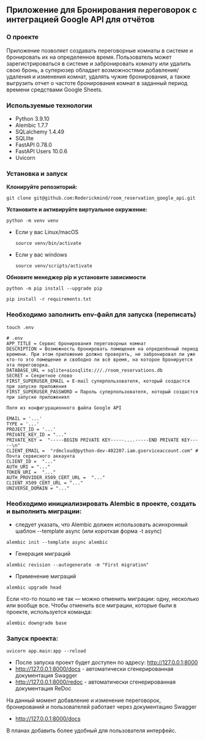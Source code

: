 ## Приложение для Бронирования переговорок с интеграцией Google API для отчётов

### О проекте

Приложение позволяет создавать переговорные комнаты в системе и бронировать их на определенное время.
Пользователь может зарегистрироваться в системе и забронировать комнату или удалить свою бронь, а суперюзер обладает возможностями добавления/удаления и изменения комнат, удалять чужие бронирования, а также выгрузить отчет о частоте бронирования комнат в заданный период времени средствами Google Sheets.


### Используемые технологии
- Python 3.9.10
- Alembic 1.7.7
- SQLalchemy 1.4.49
- SQLlite
- FastAPI 0.78.0
- FastAPI Users 10.0.6
- Uvicorn

### Установка и запуск

**Клонируйте репозиторий:**

```
git clone git@github.com:Rederickmind/room_reservation_google_api.git
```

**Установите и активируйте виртуальное окружение:**

```
python -m venv venv
```

* Если у вас Linux/macOS

    ```
    source venv/bin/activate
    ```

* Если у вас windows

    ```
    source venv/scripts/activate
    ```

**Обновите менеджер pip и установите зависимости**

```
python -m pip install --upgrade pip
```

```
pip install -r requirements.txt
```

### Необходимо заполнить env-файл для запуска (переписать)
```
touch .env
```
```
# .env
APP_TITLE = Сервис бронирования переговорных комнат
DESCRIPTION = Возможность бронировать помещения на определённый период времени. При этом приложение должно проверять, не забронировал ли уже кто-то это помещение и свободно ли всё время, на которое бронируется эта переговорка.
DATABASE_URL = sqlite+aiosqlite:///./room_reservations.db
SECRET = Секретное слово
FIRST_SUPERUSER_EMAIL = E-mail суперпользователя, который создастся при запуске приложения
FIRST_SUPERUSER_PASSWORD = Пароль суперпользователя, который создастся при запуске приложениял

Поля из конфигурационного файла Google API

EMAIL = '...'
TYPE = '...'
PROJECT_ID = '...'
PRIVATE_KEY_ID = "..."
PRIVATE_KEY =  "-----BEGIN PRIVATE KEY-----....-----END PRIVATE KEY-----\n"
CLIENT_EMAIL =  "rdmcloud@python-dev-402207.iam.gserviceaccount.com" # Почта сервисного аккаунта
CLIENT_ID =  "..."
AUTH_URI = "..."
TOKEN_URI =  "..."
AUTH_PROVIDER_X509_CERT_URL =  "..."
CLIENT_X509_CERT_URL = "..."
UNIVERSE_DOMAIN = "..."
```




### Необходимо инициализировать Alembic в проекте, создать и выполнить миграции:
- следует указать, что Alembic должен использовать асинхронный шаблон --template async (или короткая форма -t async)
```
alembic init --template async alembic
```
- Генерация миграций
```
alembic revision --autogenerate -m "First migration"
```
- Применение миграций
```
alembic upgrade head
```
Если что-то пошло не так — можно отменить миграции: одну, несколько или вообще все.
Чтобы отменить все миграции, которые были в проекте, используется команда:
```
alembic downgrade base 
```

### Запуск проекта:
```
uvicorn app.main:app --reload
```

- После запуска проект будет доступен по адресу: http://127.0.0.1:8000
- http://127.0.0.1:8000/docs - автоматически сгенерированная документация Swagger
- http://127.0.0.1:8000/redoc - автоматически сгенерированная документация ReDoc

На данный момент добавление и изменение переговорок, бронирований и пользователей работает через документацию Swagger
- http://127.0.0.1:8000/docs

В планах добавить более удобный для пользователя интерфейс.
